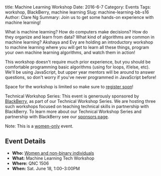 title: Machine Learning Workshop
Date: 2016-6-7
Category: Events
Tags: workshop, BlackBerry, machine learning
Slug: machine-learning-bb-s16
Author: Clare Ng
Summary: Join us to get some hands-on experience with machine learning!

What is machine learning? How do computers make decisions? How do they 
organize and learn from data? What kind of algorithms are common in 
machine learning? Akshaya and Evy are holding an introductory workshop 
to machine learning where you will get to learn all these things, 
program your own machine learning algorithms, and watch them in action!

This workshop doesn't require much prior experience, but you should be 
comfortable programming basic algorithms (using for loops, if/else, etc). 
We'll be using JavaScript, but upper year mentors will be around to 
answer questions, so don't worry if you've never programmed in 
JavaScript before!

Space for the workshop is limited so make sure to [register soon](https://www.eventbrite.com/e/machine-learning-tech-workshop-tickets-25891397868)!

Technical Workshop Series: This event is generously sponsored by 
[BlackBerry](http://ca.blackberry.com/home.html), as part of our 
Technical Workshop Series. We are hosting three such workshops 
focused on teaching technical skills in partnership with BlackBerry. 
To learn more about our Technical Workshop Series and partnership 
with BlackBerry see our [sponsors page](http://wics.uwaterloo.ca/sponsorship/).

Note: This is a [women-only](http://wics.uwaterloo.ca/faq) event.

## Event Details ##

+ **Who:** [Women and non-binary individuals](http://wics.uwaterloo.ca/faq)
+ **What:** Machine Learning Tech Workshop
+ **Where:** QNC 1506
+ **When:** Sat. June 18, 1:00&ndash;3:00PM

